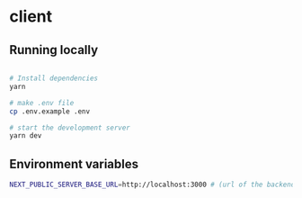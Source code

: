 # client

## Running locally

```sh

# Install dependencies
yarn

# make .env file
cp .env.example .env

# start the development server
yarn dev
```

## Environment variables

```sh
NEXT_PUBLIC_SERVER_BASE_URL=http://localhost:3000 # (url of the backend server)
```
